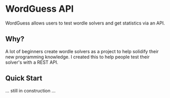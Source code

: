 # WordGuess API

WordGuess allows users to test wordle solvers and get statistics via an API.  

## Why?

A lot of beginners create wordle solvers as a project to help solidify their new programming knowledge.  I created this to help people test their solver's with a REST API.  

## Quick Start

... still in construction ...
